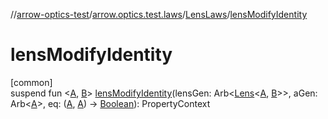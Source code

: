 //[arrow-optics-test](../../../index.md)/[arrow.optics.test.laws](../index.md)/[LensLaws](index.md)/[lensModifyIdentity](lens-modify-identity.md)

# lensModifyIdentity

[common]\
suspend fun &lt;[A](lens-modify-identity.md), [B](lens-modify-identity.md)&gt; [lensModifyIdentity](lens-modify-identity.md)(lensGen: Arb&lt;[Lens](../../../../arrow-annotations/arrow.optics/-lens/index.md)&lt;[A](lens-modify-identity.md), [B](lens-modify-identity.md)&gt;&gt;, aGen: Arb&lt;[A](lens-modify-identity.md)&gt;, eq: ([A](lens-modify-identity.md), [A](lens-modify-identity.md)) -&gt; [Boolean](https://kotlinlang.org/api/latest/jvm/stdlib/kotlin/-boolean/index.html)): PropertyContext
